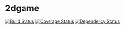 # 2dgame
[![Build Status](https://travis-ci.org/HibikineKage/2dgame.svg?branch=master)](https://travis-ci.org/HibikineKage/2dgame)
[![Coverage Status](https://coveralls.io/repos/github/HibikineKage/2dgame/badge.svg?branch=master)](https://coveralls.io/github/HibikineKage/2dgame?branch=master)
[![Dependency Status](https://www.versioneye.com/user/projects/5a36d0aa0fb24f33ed027025/badge.svg?style=flat-square)](https://www.versioneye.com/user/projects/5a36d0aa0fb24f33ed027025)
